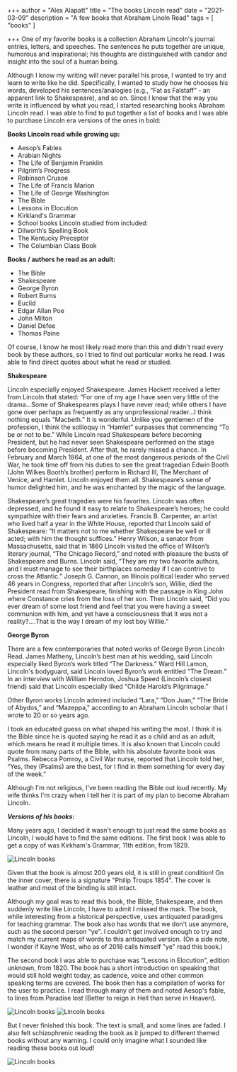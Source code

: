+++
author = "Alex Alapatt"
title = "The books Lincoln read"
date = "2021-03-09"
description = "A few books that Abraham Linoln Read"
tags = [
    "books"
]

+++
One of my favorite books is a collection Abraham Lincoln's journal entries, letters, and speeches. The sentences he puts together are unique, humorous and inspirational; his thoughts are distinguished with candor and insight into the soul of a human being.

Although I know my writing will never parallel his prose, I wanted to try and learn to write like he did. Specifically, I wanted to study how he chooses his words, developed his sentences/analogies (e.g., “Fat as Falstaff” - an apparent link to Shakespeare), and so on. Since I know that the way you write is influenced by what you read, I started researching books Abraham Lincoln read. I was able to find to put together a list of books and I was able to purchase Lincoln era versions of the ones in bold:

**Books Lincoln read while growing up:**

* Aesop’s Fables
* Arabian Nights
* The Life of Benjamin Franklin
* Pilgrim’s Progress
* Robinson Crusoe
* The Life of Francis Marion
* The Life of George Washington
* The Bible
* Lessons in Elocution
* Kirkland's Grammar
* School books Lincoln studied from included:
* Dilworth’s Spelling Book
* The Kentucky Preceptor
* The Columbian Class Book

**Books / authors he read as an adult:**

* The Bible
* Shakespeare
* George Byron
* Robert Burns
* Euclid
* Edgar Allan Poe
* John Milton
* Daniel Defoe
* Thomas Paine

Of course, I know he most likely read more than this and didn't read every book by these authors, so I tried to find out particular works he read. I was able to find direct quotes about what he read or studied.

**Shakespeare**

Lincoln especially enjoyed Shakespeare. James Hackett received a letter from Lincoln that stated:
 “For one of my age I have seen very little of the drama…Some of Shakespeares plays I have never read; while others I have gone over perhaps as frequently as any unprofessional reader…I think nothing equals “Macbeth.” It is wonderful. Unlike you gentlemen of the profession, I think the soliloquy in “Hamlet” surpasses that commencing “To be or not to be.”
While Lincoln read Shakespeare before becoming President, but he had never seen Shakespeare performed on the stage before becoming President. After that, he rarely missed a chance. In February and March 1864, at one of the most dangerous periods of the Civil War, he took time off from his
duties to see the great tragedian Edwin Booth (John Wilkes Booth’s brother) perform in Richard III, The Merchant of Venice, and Hamlet. Lincoln enjoyed them all. Shakespeare’s sense of humor delighted him, and he was enchanted by the magic of the language.

Shakespeare’s great tragedies were his favorites. Lincoln was often depressed, and he found it easy to relate to Shakespeare’s heroes; he could sympathize with their fears and anxieties. Francis B. Carpenter, an artist who lived half a year in the White House, reported that Lincoln said of Shakespeare:
“It matters not to me whether Shakespeare be well or ill acted; with him the thought suffices.” 
Henry Wilson, a senator from Massachusetts, said that in 1860 Lincoln visited the office of Wilson’s literary journal, “The Chicago Record,” and noted with pleasure the busts of Shakespeare and Burns. Lincoln said,
“They are my two favorite authors, and I must manage to see their birthplaces someday if I can contrive to cross the Atlantic.” 
Joseph G. Cannon, an Illinois political leader who served 46 years in Congress, reported that after Lincoln’s son, Willie, died the President read from Shakespeare, finishing with the passage in King John where Constance cries from the loss of her son. Then Lincoln said,
“Did you ever dream of some lost friend and feel that you were having a sweet communion with him, and yet have a consciousness that it was not a reality?….That is the way I dream of my lost boy Willie.”

**George Byron**

There are a few contemporaries that noted works of George Byron Lincoln Read. James Matheny, Lincoln’s best man at his wedding, said Lincoln especially liked Byron’s work titled “The Darkness.” Ward Hill Lamon, Lincoln's bodyguard, said Lincoln loved Byron’s work entitled “The Dream.” In an interview with William Herndon, Joshua Speed (Lincoln’s closest friend) said that Lincoln especially liked “Childe Harold’s Pilgrimage.”

Other Byron works Lincoln admired included “Lara,” “Don Juan,” “The Bride of Abydos,” and “Mazeppa," according to an Abraham Lincoln scholar that I wrote to 20 or so years ago.

I took an educated guess on what shaped his writing the most. I think it is the Bible since he is quoted saying he read it as a child and as an adult, which means he read it multiple times. It is also known that Lincoln could quote from many parts of the Bible, with his absolute favorite book was Psalms. Rebecca Pomroy, a Civil War nurse, reported that Lincoln told her, “Yes, they (Psalms) are the best, for I find in them something for every day of the week.”

Although I'm not religious, I've been reading the Bible out loud recently. My wife thinks I'm crazy when I tell her it is part of my plan to become Abraham Lincoln.

***Versions of his books:***

Many years ago, I decided it wasn't enough to just read the same books as Lincoln, I would have to find the same editions. The first book I was able to get a copy of was Kirkham's Grammar, 11th edition, from 1829.

![Lincoln books](/images/book1.jpg)

Given that the book is almost 200 years old, it is still in great condition! On the inner cover, there is a signature "Philip Troups 1854".  The cover is leather and most of the binding is still intact.

Although my goal was to read this book, the Bible, Shakespeare, and then suddenly write like Lincoln, I have to admit I missed the mark. The book, while interesting from a historical perspective, uses antiquated paradigms for teaching grammar. The book also has words that we don't use anymore, such as the second person "ye". I couldn't get involved enough to try and match my current maps of words to this antiquated version. (On a side note, I wonder if Kayne West, who as of 2018 calls himself "ye" read this book.)

The second book I was able to purchase was "Lessons in Elocution", edition unknown, from 1820. The book has a short introduction on speaking that would still hold weight today, as cadence, voice and other common speaking terms are covered. The book then has a compilation of works for the user to practice. I read through many of them and noted Aesop's fable, to lines from Paradise lost (Better to reign in Hell than serve in Heaven).

![Lincoln books](/images/book2.jpg)
![Lincoln books](/images/book3.jpg)

But I never finished this book. The text is small, and some lines are faded. I also felt schizophrenic reading the book as it jumped to different themed books without any warning. I could only imagine what I sounded like reading these books out loud!

![Lincoln books](/images/book4.jpg)


